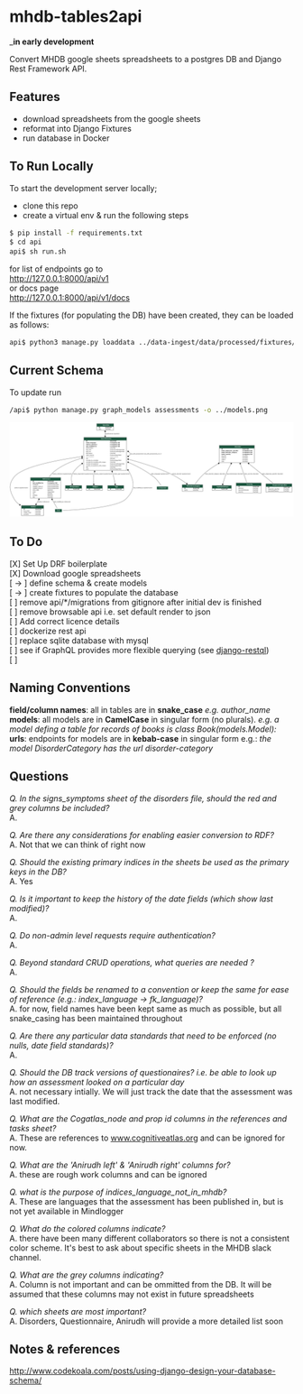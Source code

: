 # mhdb-tables2api
___in early development__  

Convert MHDB google sheets spreadsheets to a postgres DB and Django Rest Framework API.

## Features
* download spreadsheets from the google sheets
* reformat into Django Fixtures
* run database in Docker

## To Run Locally

To start the development server locally; 
- clone this repo
- create a virtual env & run the following steps

```bash
$ pip install -f requirements.txt
$ cd api
api$ sh run.sh
```
for list of endpoints go to  
http://127.0.0.1:8000/api/v1   
or docs page  
http://127.0.0.1:8000/api/v1/docs   

If the fixtures (for populating the DB) have been created, they can be loaded as follows:

```bash
api$ python3 manage.py loaddata ../data-ingest/data/processed/fixtures/Language.json
```

## Current Schema

To update run

```bash
/api$ python manage.py graph_models assessments -o ../models.png
```

![current Entity Relationship Diagram](./models.png)


## To Do

[X] Set Up DRF boilerplate  
[X] Download google spreadsheets   
[ -> ] define schema & create models  
[ -> ] create fixtures to populate the database  
[  ] remove api/*/migrations from gitignore after initial dev is finished    
[  ] remove browsable api i.e. set default render to json  
[  ] Add correct licence details  
[  ] dockerize rest api  
[  ] replace sqlite database with mysql  
[  ] see if GraphQL provides more flexible querying (see [django-restql](https://github.com/yezyilomo/django-restql))  
[  ] 


## Naming Conventions

**field/column names**: all  in tables are in **snake_case** *e.g. author_name*  
**models**: all models are in **CamelCase** in singular form (no plurals).  *e.g. a model defing a table for records of books is class Book(models.Model):*  
**urls**: endpoints for models are in **kebab-case** in singular form e.g.: *the model DisorderCategory has the url disorder-category*  

## Questions

_Q. In the signs_symptoms sheet of the disorders file, should the red and grey columns be included?_  
A.

_Q. Are there any considerations for enabling easier conversion to RDF?_  
A.   Not that we can think of right now

_Q. Should the existing primary indices in the sheets be used as the primary keys in the DB?_  
A. Yes

_Q. Is it important to keep the history of the date fields (which show last modified)?_  
A.

_Q. Do non-admin level requests require authentication?_   
A.

_Q. Beyond standard CRUD operations, what queries are needed ?_  
A.

_Q. Should the fields be renamed to a convention or keep the same for ease of reference (e.g.: index_language -> fk_language)?_  
A. for now, field names have been kept same as much as possible, but all snake_casing has been maintained throughout

_Q. Are there any particular data standards that need to be enforced (no nulls, date field standards)?_  
A.


_Q. Should the DB track versions of questionaires? i.e. be able to look up how an assessment looked on a particular day_  
A.  not necessary intially. We will just track the date that the assessment was last modified.

_Q. What are the Cogatlas_node and prop id columns in the references and tasks sheet?_  
A.  These are references to www.cognitiveatlas.org and can be ignored for now.

_Q. What are the 'Anirudh left' & 'Anirudh right' columns for?_   
A. these are rough work columns and can be ignored

_Q. what is the purpose of indices_language_not_in_mhdb?_   
A. These are languages that the assessment has been published in, but is not yet available in Mindlogger  

_Q. What do the colored columns indicate?_  
A.  there have been many different collaborators so there is not a consistent color scheme. It's best to ask about specific sheets in the MHDB slack channel.  

_Q. What are the grey columns indicating?_   
A. Column is not important and can be ommitted from the DB. It will be assumed that these columns may not exist in future spreadsheets

_Q. which sheets are most important?_  
A. Disorders, Questionnaire, Anirudh will provide a more detailed list soon 


## Notes & references

http://www.codekoala.com/posts/using-django-design-your-database-schema/ 